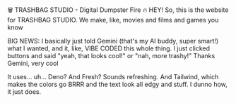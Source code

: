 🗑️ TRASHBAG STUDIO - Digital Dumpster Fire 🔥
HEY! So, this is the website for TRASHBAG STUDIO. We make, like, movies and films and games you know

BIG NEWS: I basically just told Gemini (that's my AI buddy, super smart!) what I wanted, and it, like, VIBE CODED this whole thing. I just clicked buttons and said "yeah, that looks cool!" or "nah, more trashy!" 
Thanks Gemini, very cool

It uses... uh... Deno? And Fresh? Sounds refreshing. And Tailwind, which makes the colors go BRRR and the text look all edgy and stuff. I dunno how, it just does.